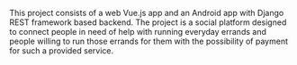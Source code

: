 This project consists of a web Vue.js app and an Android app with Django REST framework based backend. The project is a social platform designed to connect people in need of help with running everyday errands and people willing to run those errands for them with the possibility of payment for such a provided service.
